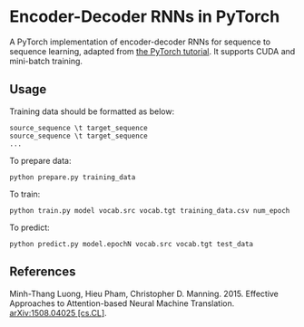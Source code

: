 # Encoder-Decoder RNNs in PyTorch

A PyTorch implementation of encoder-decoder RNNs for sequence to sequence learning, adapted from [the PyTorch tutorial](http://pytorch.org/tutorials/intermediate/seq2seq_translation_tutorial.html). It supports CUDA and mini-batch training.

## Usage

Training data should be formatted as below:
```
source_sequence \t target_sequence
source_sequence \t target_sequence
...
```

To prepare data:
```
python prepare.py training_data
```

To train:
```
python train.py model vocab.src vocab.tgt training_data.csv num_epoch
```

To predict:
```
python predict.py model.epochN vocab.src vocab.tgt test_data
```

## References

Minh-Thang Luong, Hieu Pham, Christopher D. Manning. 2015. Effective Approaches to Attention-based Neural Machine Translation. [arXiv:1508.04025 [cs.CL]](https://arxiv.org/abs/1508.04025).
